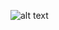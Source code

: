![alt text](https://github.com/LukeWoodSMU/LightningMcQueenClassification/raw/master/LightningMcQueen.jpg "Lightning")
